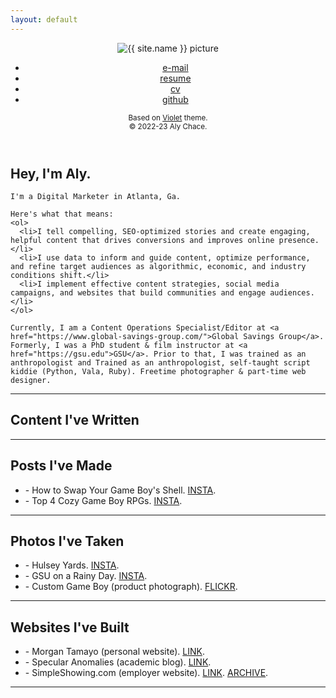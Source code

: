 ```yaml
---
layout: default
---
```

<header>
  <img alt="{{ site.name }} picture" src="{{ site.picture }}" />
  <nav>
    <ul>
      <li><a href="mailto:{{ site.email }}">e-mail</a></li>
      <li><a href="{{site.url }}/assets/resume.pdf">resume</a></li>
      <li><a href="{{site.url }}/assets/cv.pdf">cv</a></li>
      <li><a href="https://github.com/{{ site.github }}">github</a></li>
    </ul>
  </nav>

  <small>
    Based on <a href="https://github.com/sergiokopplin/violet">Violet</a> theme.
    <br>© 2022-23 Aly Chace.
  </small>
</header>

<section class="content">
	<h1>Hey, I'm Aly.</h1>

    I'm a Digital Marketer in Atlanta, Ga. 

    Here's what that means:
    <ol>
      <li>I tell compelling, SEO-optimized stories and create engaging, helpful content that drives conversions and improves online presence.</li>
      <li>I use data to inform and guide content, optimize performance, and refine target audiences as algorithmic, economic, and industry conditions shift.</li>
      <li>I implement effective content strategies, social media campaigns, and websites that build communities and engage audiences.</li>
    </ol>

    Currently, I am a Content Operations Specialist/Editor at <a href="https://www.global-savings-group.com/">Global Savings Group</a>. Formerly, I was a PhD student & film instructor at <a href="https://gsu.edu">GSU</a>. Prior to that, I was trained as an anthropologist and Trained as an anthropologist, self-taught script kiddie (Python, Vala, Ruby). Freetime photographer & part-time web designer.

  <hr>
  <h2>Content I've Written</h2>
  <hr>
  <h2>Posts I've Made</h2>
    <ul>
      <li>- How to Swap Your Game Boy's Shell. <a href="https://www.instagram.com/p/CZZaplyOvC9/">INSTA</a>.</li>
      <li>- Top 4 Cozy Game Boy RPGs. <a href="https://www.instagram.com/p/Cn7VwFXOu-E/">INSTA</a>.</li>
    </ul>
  <hr>
  <h2>Photos I've Taken</h2>
    <ul>
      <li>- Hulsey Yards. <a href="https://www.instagram.com/p/B5dO9bwHfuY/">INSTA</a>.</li>
      <li>- GSU on a Rainy Day. <a href="https://www.instagram.com/p/Bg111D5gQXL/">INSTA</a>.</li>
      <li>- Custom Game Boy (product photograph). <a href="https://www.flickr.com/photos/161224807@N06/52674784597/in/dateposted-public/">FLICKR</a>.</li>
    </ul>
  <hr>
  <h2>Websites I've Built</h2>
    <ul>
      <li>- Morgan Tamayo (personal website). <a href="https://morgantamayo.com">LINK</a>.</li>
      <li>- Specular Anomalies (academic blog). <a href="https://distort.jp">LINK</a>.</li>
      <li>- SimpleShowing.com (employer website). <a href="https://simpleshowing.com">LINK</a>. <a href="https://web.archive.org/web/20180107122945/https://simpleshowing.com/sell">ARCHIVE</a>.</li>
    </ul>
  <hr>
<!--   <h2>Apps I've Coded</h2>
  - Pomodorino (graphical task manager in Vala). <a href="https://github.com/alychace/pomodorino">SRC</a>.<br>
  - Post (package manager for GNU/Linux in Ruby). <a href="https://github.com/alychace/post">SRC</a>.<br>
  - Qor (<i>Space Invaders</i> inspired shoot 'em up in Pygame). <a href="https://github.com/alychace/qor">SRC</a>.
  <hr>
<p>
    <strong>Academic Writing</strong></br>
    - "Demonic Feminism" in <i>Trans*migrations: Cartographies of The Queer</i>, Litteraria Pragensia Books. <a href="{{site.url }}/assets/demonic_transfeminism.pdf">PDF</a>.</br>
    - "Xenofeminism: Immanence or Transcendence?" at <a href="https://distort.jp/xf-immanence/">distort.jp</a>.</br>
    - "On Sadie Plant's Weaving Methodology" at <a href="https://distort.jp/plant_weaving_method/">distort.jp</a>.</br>
    - "Barriers to Motherhood: Biotechnology, Reproductive Justice, and Transgender Women" at the National Women Studies Association Conference, 2018. <a href="{{site.url }}/assets/barriers_to_motherhood.pdf">PDF</a>.
  </p>
  <h2>Courses I've Taught</h2>
    - History of Motion Pictures, Fall 2020. <a href="{{site.url }}/assets/flme2700.pdf">PDF</a>.<br>
    - Film Aesthetics and Analysis, Spring 2020. <a href="{{site.url }}/assets/flme1010.pdf">PDF</a>. -->

</section>
